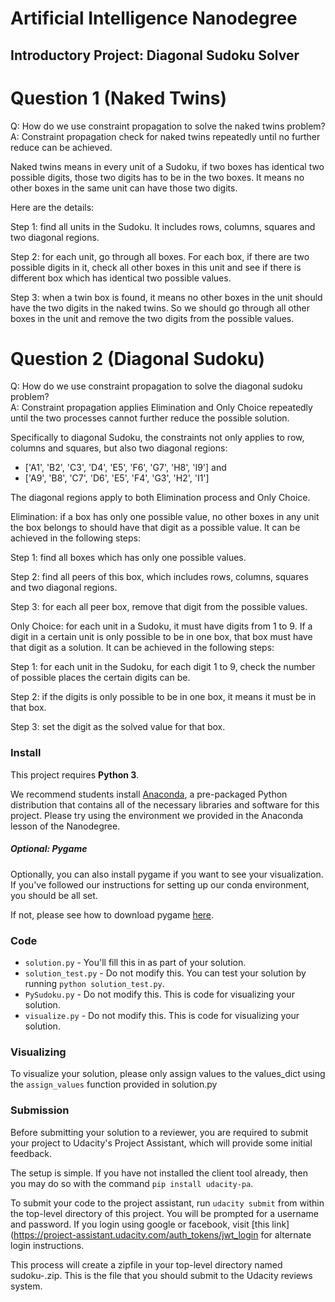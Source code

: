 # Artificial Intelligence Nanodegree
## Introductory Project: Diagonal Sudoku Solver

# Question 1 (Naked Twins)
Q: How do we use constraint propagation to solve the naked twins problem?  
A: Constraint propagation check for naked twins repeatedly until no further reduce can be achieved. 

Naked twins means in every unit of a Sudoku, if two boxes has identical two possible digits, those two digits has to be in the two boxes. It means no other boxes in the same unit can have those two digits. 

Here are the details:

Step 1: find all units in the Sudoku. It includes rows, columns, squares and two diagonal regions.

Step 2: for each unit, go through all boxes. For each box, if there are two possible digits in it, check all other boxes in this unit and see if there is different box which has identical two possible values.

Step 3: when a twin box is found, it means no other boxes in the unit should have the two digits in the naked twins. So we should go through all other boxes in the unit and remove the two digits from the possible values.

# Question 2 (Diagonal Sudoku)
Q: How do we use constraint propagation to solve the diagonal sudoku problem?  
A: Constraint propagation applies Elimination and Only Choice repeatedly until the two processes cannot further reduce the possible solution. 

Specifically to diagonal Sudoku, the constraints not only applies to row, columns and squares, but also two diagonal regions:

* ['A1', 'B2', 'C3', 'D4', 'E5', 'F6', 'G7', 'H8', 'I9'] and
* ['A9', 'B8', 'C7', 'D6', 'E5', 'F4', 'G3', 'H2', 'I1']

The diagonal regions apply to both Elimination process and Only Choice.

Elimination: if a box has only one possible value, no other boxes in any unit the box belongs to should have that digit as a possible value. It can be achieved in the following steps:

Step 1: find all boxes which has only one possible values.

Step 2: find all peers of this box, which includes rows, columns, squares and two diagonal regions.

Step 3: for each all peer box, remove that digit from the possible values.

Only Choice: for each unit in a Sudoku, it must have digits from 1 to 9. If a digit in a certain unit is only possible to be in one box, that box must have that digit as a solution. It can be achieved in the following steps:

Step 1: for each unit in the Sudoku, for each digit 1 to 9, check the number of possible places the certain digits can be.

Step 2: if the digits is only possible to be in one box, it means it must be in that box.

Step 3: set the digit as the solved value for that box.

### Install

This project requires **Python 3**.

We recommend students install [Anaconda](https://www.continuum.io/downloads), a pre-packaged Python distribution that contains all of the necessary libraries and software for this project. 
Please try using the environment we provided in the Anaconda lesson of the Nanodegree.

##### Optional: Pygame

Optionally, you can also install pygame if you want to see your visualization. If you've followed our instructions for setting up our conda environment, you should be all set.

If not, please see how to download pygame [here](http://www.pygame.org/download.shtml).

### Code

* `solution.py` - You'll fill this in as part of your solution.
* `solution_test.py` - Do not modify this. You can test your solution by running `python solution_test.py`.
* `PySudoku.py` - Do not modify this. This is code for visualizing your solution.
* `visualize.py` - Do not modify this. This is code for visualizing your solution.

### Visualizing

To visualize your solution, please only assign values to the values_dict using the ```assign_values``` function provided in solution.py

### Submission
Before submitting your solution to a reviewer, you are required to submit your project to Udacity's Project Assistant, which will provide some initial feedback.  

The setup is simple.  If you have not installed the client tool already, then you may do so with the command `pip install udacity-pa`.  

To submit your code to the project assistant, run `udacity submit` from within the top-level directory of this project.  You will be prompted for a username and password.  If you login using google or facebook, visit [this link](https://project-assistant.udacity.com/auth_tokens/jwt_login for alternate login instructions.

This process will create a zipfile in your top-level directory named sudoku-<id>.zip.  This is the file that you should submit to the Udacity reviews system.

